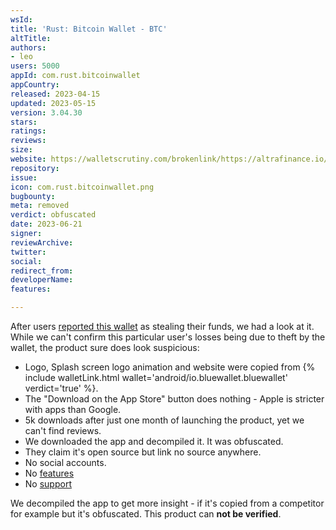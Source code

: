 ```yaml
---
wsId: 
title: 'Rust: Bitcoin Wallet - BTC'
altTitle: 
authors:
- leo
users: 5000
appId: com.rust.bitcoinwallet
appCountry: 
released: 2023-04-15
updated: 2023-05-15
version: 3.04.30
stars: 
ratings: 
reviews: 
size: 
website: https://walletscrutiny.com/brokenlink/https://altrafinance.io/
repository: 
issue: 
icon: com.rust.bitcoinwallet.png
bugbounty: 
meta: removed
verdict: obfuscated
date: 2023-06-21
signer: 
reviewArchive: 
twitter: 
social: 
redirect_from: 
developerName: 
features: 

---
```


After users
[reported this wallet](https://www.reddit.com/r/Bitcoin/comments/13ieh29/stolen_bitcoin/)
as stealing their funds, we had a look at it. While we can't confirm this
particular user's losses being due to theft by the wallet, the product sure
does look suspicious:

* Logo, Splash screen logo animation and website were copied from
  {% include walletLink.html wallet='android/io.bluewallet.bluewallet' verdict='true' %}.
* The "Download on the App Store" button does nothing - Apple is stricter
  with apps than Google.
* 5k downloads after just one month of launching the product, yet we can't find
  reviews.
* We downloaded the app and decompiled it. It was obfuscated.
* They claim it's open source but link no source anywhere.
* No social accounts.
* No [features](https://altrafinance.io/features/)
* No [support](https://altrafinance.io/support/)

We decompiled the app to get more insight - if it's copied from a competitor for example but it's obfuscated. This product can **not be verified**.
